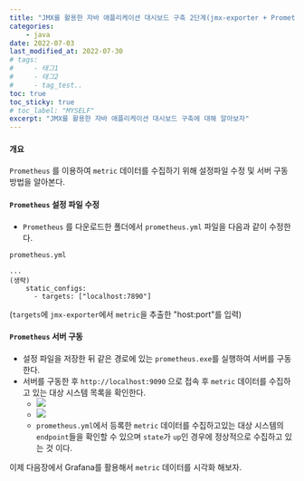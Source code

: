 ```yaml
---
title: "JMX를 활용한 자바 애플리케이션 대시보드 구축 2단계(jmx-exporter + Prometheus + Grafana)"
categories: 
    - java
date: 2022-07-03
last_modified_at: 2022-07-30
# tags:
#     - 태그1
#     - 태그2
#     - tag_test..
toc: true
toc_sticky: true
# toc_label: "MYSELF"
excerpt: "JMX를 활용한 자바 애플리케이션 대시보드 구축에 대해 알아보자"
---
```


#### 개요
`Prometheus` 를 이용하여 `metric` 데이터를 수집하기 위해 설정파일 수정 및 서버 구동방법을 알아본다.

#### `Prometheus` 설정 파일 수정
- `Prometheus` 를 다운로드한 폴더에서 `prometheus.yml` 파일을 다음과 같이 수정한다.

`prometheus.yml`
```
...
(생략)
    static_configs:
      - targets: ["localhost:7890"]
```
(`targets`에 `jmx-exporter`에서 `metric`을 추출한 "host:port"를 입력)

#### `Prometheus` 서버 구동
- 설정 파일을 저장한 뒤 같은 경로에 있는 `prometheus.exe`를 실행하여 서버를 구동한다.
- 서버를 구동한 후 `http://localhost:9090` 으로 접속 후 `metric` 데이터를 수집하고 있는 대상 시스템 목록을 확인한다.
  - ![](https://velog.velcdn.com/images/ckr3453/post/829deeb1-ab94-4e53-8d5e-59a8c1ad59c7/image.png)
  - ![](https://velog.velcdn.com/images/ckr3453/post/3022be28-6b31-4288-8578-d370984ba813/image.png)
  - `prometheus.yml`에서 등록한 `metric` 데이터를 수집하고있는 대상 시스템의 `endpoint`들을 확인할 수 있으며 `state`가 `up`인 경우에 정상적으로 수집하고 있는 것 이다.

이제 다음장에서 Grafana를 활용해서 `metric` 데이터를 시각화 해보자.